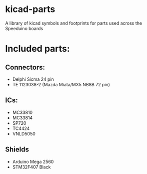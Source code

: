 # kicad-parts
A library of kicad symbols and footprints for parts used across the Speeduino boards

# Included parts:
## Connectors:
* Delphi Sicma 24 pin
* TE 1123038-2 (Mazda Miata/MX5 NB8B 72 pin)
## ICs:
* MC33810
* MC33814
* SP720
* TC4424
* VNLD5050
## Shields
* Arduino Mega 2560
* STM32F407 Black
